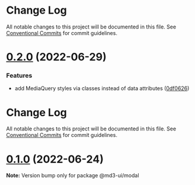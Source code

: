 # Change Log

All notable changes to this project will be documented in this file. See
[Conventional Commits](https://conventionalcommits.org) for commit guidelines.

# [0.2.0](https://github.com/efoken/md3-ui/compare/v0.1.0...v0.2.0) (2022-06-29)

### Features

- add MediaQuery styles via classes instead of data attributes
  ([0df0626](https://github.com/efoken/md3-ui/commit/0df0626be02ccd28c589de1ea0a71630dc0ddadd))

# Change Log

All notable changes to this project will be documented in this file. See
[Conventional Commits](https://conventionalcommits.org) for commit guidelines.

# [0.1.0](https://github.com/efoken/md3-ui/compare/v0.0.5...v0.1.0) (2022-06-24)

**Note:** Version bump only for package @md3-ui/modal

